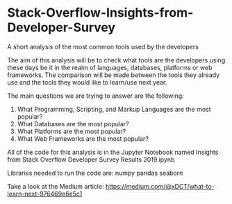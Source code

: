 # Stack-Overflow-Insights-from-Developer-Survey
A short analysis of the most common tools used by the developers

The aim of this analysis will be to check what tools are the developers using these days be it in the realm of languages, databases, platforms or web frameworks. The comparison will be made between the tools they already use and the tools they would like to learn/use next year.

The main questions we are trying to answer are the following:

1. What Programming, Scripting, and Markup Languages are the most popular?
2. What Databases are the most popular?
3. What Platforms are the most popular?
4. What Web Frameworks are the most popular?

All of the code for this analysis is in the Jupyter Notebook named Insights from Stack Overflow Developer Survey Results 2019.ipynb

Libraries needed to run the code are:
  numpy
  pandas
  seaborn
  
Take a look at the Medium article:
https://medium.com/@xDCT/what-to-learn-next-976469e6e5c1

